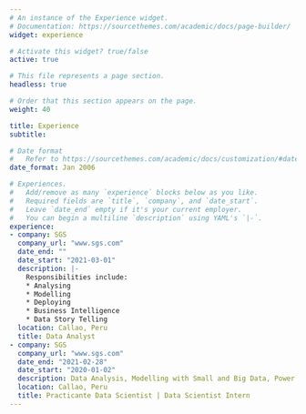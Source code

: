 ```yaml
---
# An instance of the Experience widget.
# Documentation: https://sourcethemes.com/academic/docs/page-builder/
widget: experience

# Activate this widget? true/false
active: true

# This file represents a page section.
headless: true

# Order that this section appears on the page.
weight: 40

title: Experience
subtitle:

# Date format
#   Refer to https://sourcethemes.com/academic/docs/customization/#date-format
date_format: Jan 2006

# Experiences.
#   Add/remove as many `experience` blocks below as you like.
#   Required fields are `title`, `company`, and `date_start`.
#   Leave `date_end` empty if it's your current employer.
#   You can begin a multiline `description` using YAML's `|-`.
experience:
- company: SGS
  company_url: "www.sgs.com"
  date_end: ""
  date_start: "2021-03-01"
  description: |-
    Responsibilities include:
    * Analysing
    * Modelling
    * Deploying
    * Business Intelligence
    * Data Story Telling
  location: Callao, Peru
  title: Data Analyst
- company: SGS
  company_url: "www.sgs.com"
  date_end: "2021-02-28"
  date_start: "2020-01-02"
  description: Data Analysis, Modelling with Small and Big Data, Power BI Global Development and local deb, Flask dev    (Advanced R, Python, SQL and Spark Skills).
  location: Callao, Peru
  title: Practicante Data Scientist | Data Scientist Intern
---
```

